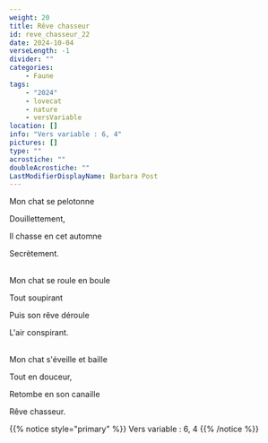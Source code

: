 ```yaml
---
weight: 20
title: Rêve chasseur
id: reve_chasseur_22
date: 2024-10-04
verseLength: -1
divider: ""
categories:
    - Faune
tags:
    - "2024"
    - lovecat
    - nature
    - versVariable
location: []
info: "Vers variable : 6, 4"
pictures: []
type: ""
acrostiche: ""
doubleAcrostiche: ""
LastModifierDisplayName: Barbara Post
---
```

Mon chat se pelotonne

Douillettement,

Il chasse en cet automne

Secrètement.

 \
Mon chat se roule en boule

Tout soupirant

Puis son rêve déroule

L'air conspirant.

 \
Mon chat s'éveille et baille

Tout en douceur,

Retombe en son canaille

Rêve chasseur.

<!-- FM:Snippet:Start data:{"id":"_simpleNotice","fields":[{"name":"content","value":"Vers variable : 6, 4"}]} -->
{{% notice style="primary" %}}
Vers variable : 6, 4
{{% /notice %}}
<!-- FM:Snippet:End -->